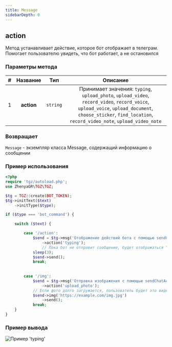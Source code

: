 ```yaml
---
title: Message
sidebarDepth: 0
---
```


## action
Метод устанавливает действие, которое бот отображает в телеграм. Помогает пользователю увидеть, что бот работает, а не остановился
### Параметры метода
| # |  Название  |   Тип    |                                                                                                   Описание                                                                                                   |
|:-:|:----------:|:--------:|:------------------------------------------------------------------------------------------------------------------------------------------------------------------------------------------------------------:|
| 1 | **action** | `string` | Принимает значения: `typing`, `upload_photo`, `upload_video`, `record_video`, `record_voice`, `upload_voice`, `upload_document`, `choose_sticker`, `find_location`, `record_video_note`, `upload_video_note` |
### Возвращает
`Message` - экземпляр класса Message, содержащий информацию о сообщении
### Пример использования

```php
<?php
require 'tgz/autoload.php';
use ZhenyaGR\TGZ\TGZ;

$tg = TGZ::create(BOT_TOKEN);
$tg->initText($text)
    ->initType($type);

if ($type === 'bot_command') {

    switch ($text) {

        case '/action':
            $send = $tg->msg('Отображение действий бота с помощью sendChatAction')
                ->action('typing');
                // Пока бот не отправит сообщение, будет отображаться "Печатает..."
            sleep(3);
            $send->send();
            break;
            
            
        case '/img':
            $send = $tg->msg('Отправка изображения с помощью sendChatAction')
                ->action('upload_photo');
            // Если фото долго загружается, пользователь будет это видеть
            $send->img('https://example.com/img.jpg')
                ->send();
            break;
    }
}
```

### Пример вывода
![Пример 'typing'](/messageAction.png)